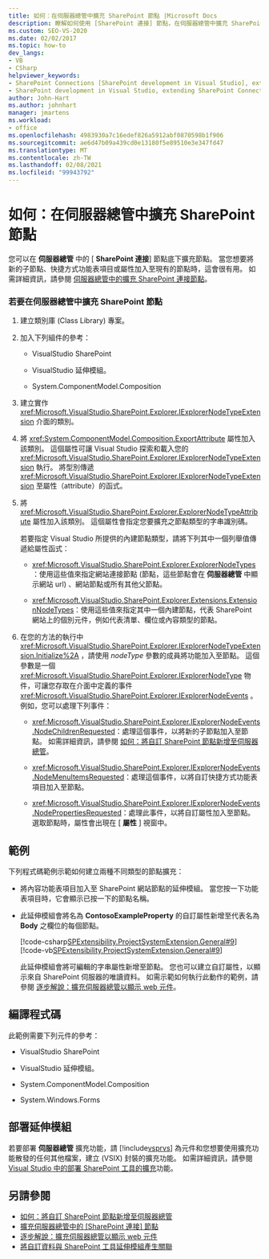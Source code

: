 ```yaml
---
title: 如何：在伺服器總管中擴充 SharePoint 節點 |Microsoft Docs
description: 瞭解如何使用 [SharePoint 連接] 節點，在伺服器總管中擴充 SharePoint 節點。
ms.custom: SEO-VS-2020
ms.date: 02/02/2017
ms.topic: how-to
dev_langs:
- VB
- CSharp
helpviewer_keywords:
- SharePoint Connections [SharePoint development in Visual Studio], extending a node
- SharePoint development in Visual Studio, extending SharePoint Connections node in Server Explorer
author: John-Hart
ms.author: johnhart
manager: jmartens
ms.workload:
- office
ms.openlocfilehash: 4983930a7c16edef826a5912abf0870598b1f906
ms.sourcegitcommit: ae6d47b09a439cd0e13180f5e89510e3e347fd47
ms.translationtype: MT
ms.contentlocale: zh-TW
ms.lasthandoff: 02/08/2021
ms.locfileid: "99943792"
---
```

# <a name="how-to-extend-a-sharepoint-node-in-server-explorer"></a>如何：在伺服器總管中擴充 SharePoint 節點
  您可以在 **伺服器總管** 中的 [ **SharePoint 連接**] 節點底下擴充節點。 當您想要將新的子節點、快捷方式功能表項目或屬性加入至現有的節點時，這會很有用。 如需詳細資訊，請參閱 [伺服器總管中的擴充 SharePoint 連接節點](../sharepoint/extending-the-sharepoint-connections-node-in-server-explorer.md)。

### <a name="to-extend-a-sharepoint-node-in-server-explorer"></a>若要在伺服器總管中擴充 SharePoint 節點

1. 建立類別庫 (Class Library) 專案。

2. 加入下列組件的參考：

    - VisualStudio SharePoint

    - VisualStudio 延伸模組。

    - System.ComponentModel.Composition

3. 建立實作 <xref:Microsoft.VisualStudio.SharePoint.Explorer.IExplorerNodeTypeExtension> 介面的類別。

4. 將 <xref:System.ComponentModel.Composition.ExportAttribute> 屬性加入該類別。 這個屬性可讓 Visual Studio 探索和載入您的 <xref:Microsoft.VisualStudio.SharePoint.Explorer.IExplorerNodeTypeExtension> 執行。 將型別傳遞 <xref:Microsoft.VisualStudio.SharePoint.Explorer.IExplorerNodeTypeExtension> 至屬性（attribute）的函式。

5. 將 <xref:Microsoft.VisualStudio.SharePoint.Explorer.ExplorerNodeTypeAttribute> 屬性加入該類別。 這個屬性會指定您要擴充之節點類型的字串識別碼。

     若要指定 Visual Studio 所提供的內建節點類型，請將下列其中一個列舉值傳遞給屬性函式：

    - <xref:Microsoft.VisualStudio.SharePoint.Explorer.ExplorerNodeTypes>：使用這些值來指定網站連接節點 (節點，這些節點會在 **伺服器總管** 中顯示網站 url) 、網站節點或所有其他父節點。

    - <xref:Microsoft.VisualStudio.SharePoint.Explorer.Extensions.ExtensionNodeTypes>：使用這些值來指定其中一個內建節點，代表 SharePoint 網站上的個別元件，例如代表清單、欄位或內容類型的節點。

6. 在您的方法的執行中 <xref:Microsoft.VisualStudio.SharePoint.Explorer.IExplorerNodeTypeExtension.Initialize%2A> ，請使用 *nodeType* 參數的成員將功能加入至節點。 這個參數是一個 <xref:Microsoft.VisualStudio.SharePoint.Explorer.IExplorerNodeType> 物件，可讓您存取在介面中定義的事件 <xref:Microsoft.VisualStudio.SharePoint.Explorer.IExplorerNodeEvents> 。 例如，您可以處理下列事件：

    - <xref:Microsoft.VisualStudio.SharePoint.Explorer.IExplorerNodeEvents.NodeChildrenRequested>：處理這個事件，以將新的子節點加入至節點。 如需詳細資訊，請參閱 [如何：將自訂 SharePoint 節點新增至伺服器總管](../sharepoint/how-to-add-a-custom-sharepoint-node-to-server-explorer.md)。

    - <xref:Microsoft.VisualStudio.SharePoint.Explorer.IExplorerNodeEvents.NodeMenuItemsRequested>：處理這個事件，以將自訂快捷方式功能表項目加入至節點。

    - <xref:Microsoft.VisualStudio.SharePoint.Explorer.IExplorerNodeEvents.NodePropertiesRequested>：處理此事件，以將自訂屬性加入至節點。 選取節點時，屬性會出現在 [ **屬性** ] 視窗中。

## <a name="example"></a>範例
 下列程式碼範例示範如何建立兩種不同類型的節點擴充：

- 將內容功能表項目加入至 SharePoint 網站節點的延伸模組。 當您按一下功能表項目時，它會顯示已按一下的節點名稱。

- 此延伸模組會將名為 **ContosoExampleProperty** 的自訂屬性新增至代表名為 **Body** 之欄位的每個節點。

  [!code-csharp[SPExtensibility.ProjectSystemExtension.General#9](../sharepoint/codesnippet/CSharp/projectsystemexamples/extension/serverexplorerextension.cs#9)]
  [!code-vb[SPExtensibility.ProjectSystemExtension.General#9](../sharepoint/codesnippet/VisualBasic/projectsystemexamples/extension/serverexplorerextension.vb#9)]

  此延伸模組會將可編輯的字串屬性新增至節點。 您也可以建立自訂屬性，以顯示來自 SharePoint 伺服器的唯讀資料。 如需示範如何執行此動作的範例，請參閱 [逐步解說：擴充伺服器總管以顯示 web 元件](../sharepoint/walkthrough-extending-server-explorer-to-display-web-parts.md)。

## <a name="compile-the-code"></a>編譯程式碼
 此範例需要下列元件的參考：

- VisualStudio SharePoint

- VisualStudio 延伸模組。

- System.ComponentModel.Composition

- System.Windows.Forms

## <a name="deploy-the-extension"></a>部署延伸模組
 若要部署 **伺服器總管** 擴充功能，請 [!include[vsprvs](../sharepoint/includes/vsprvs-md.md)] 為元件和您想要使用擴充功能散發的任何其他檔案，建立 (VSIX) 封裝的擴充功能。 如需詳細資訊，請參閱 [Visual Studio 中的部署 SharePoint 工具的擴充](../sharepoint/deploying-extensions-for-the-sharepoint-tools-in-visual-studio.md)功能。

## <a name="see-also"></a>另請參閱
- [如何：將自訂 SharePoint 節點新增至伺服器總管](../sharepoint/how-to-add-a-custom-sharepoint-node-to-server-explorer.md)
- [擴充伺服器總管中的 [SharePoint 連接] 節點](../sharepoint/extending-the-sharepoint-connections-node-in-server-explorer.md)
- [逐步解說：擴充伺服器總管以顯示 web 元件](../sharepoint/walkthrough-extending-server-explorer-to-display-web-parts.md)
- [將自訂資料與 SharePoint 工具延伸模組產生關聯](../sharepoint/associating-custom-data-with-sharepoint-tools-extensions.md)
